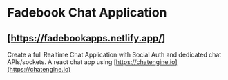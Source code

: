 # Fadebook Chat Application
## [https://fadebookapps.netlify.app/]

Create a full Realtime Chat Application with Social Auth and dedicated chat APIs/sockets.
A react chat app using [https://chatengine.io](https://chatengine.io)
